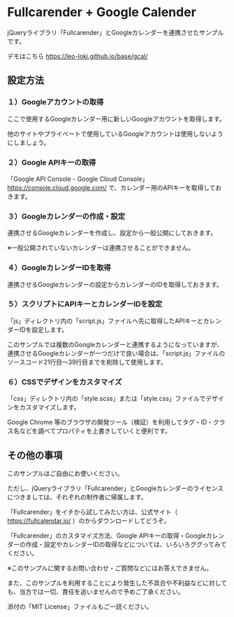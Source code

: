 # Fullcarender + Google Calender

jQueryライブラリ「Fullcarender」とGoogleカレンダーを連携させたサンプルです。 

デモはこちら https://leo-loki.github.io/base/gcal/

## 設定方法

### １）Googleアカウントの取得

ここで使用するGoogleカレンダー用に新しいGoogleアカウントを取得します。

他のサイトやプライベートで使用しているGoogleアカウントは使用しないようにしましょう。

### ２）Google APIキーの取得

「Google API Console - Google Cloud Console」
 https://console.cloud.google.com/
で、カレンダー用のAPIキーを取得しておきます。

### ３）Googleカレンダーの作成・設定

連携させるGoogleカレンダーを作成し、設定から一般公開にしておきます。

※一般公開されていないカレンダーは連携させることができません。

### ４）GoogleカレンダーIDを取得

連携させるGoogleカレンダーの設定からカレンダーのIDを取得しておきます。

### ５）スクリプトにAPIキーとカレンダーIDを設定

「js」ディレクトリ内の「script.js」ファイルへ先に取得したAPIキーとカレンダーIDを設定します。

このサンプルでは複数のGoogleカレンダーと連携するようになっていますが、
連携させるGoogleカレンダーが一つだけで良い場合は、「script.js」ファイルの
ソースコード21行目〜39行目までを削除して使用します。

### ６）CSSでデザインをカスタマイズ

「css」ディレクトリ内の「style.scss」または「style.css」ファイルでデザインをカスタマイズします。

Google Chrome 等のブラウザの開発ツール（検証）を利用してタグ・ID・クラス名などを調べてプロパティを上書きしていくと便利です。

## その他の事項

このサンプルはご自由にお使いください。

ただし、jQueryライブラリ「Fullcarender」とGoogleカレンダーのライセンスにつきましては、それぞれの制作者に帰属します。

「Fullcarender」をイチから試してみたい方は、公式サイト（ https://fullcalendar.io/ ）のからダウンロードしてどうぞ。

「Fullcarender」のカスタマイズ方法、Google APIキーの取得・Googleカレンダーの作成・設定やカレンダーIDの取得などについては、いろいろググってみてください。

※このサンプルに関するお問い合わせ・ご質問などにはお答えできません。

また、このサンプルを利用することにより発生した不具合や不利益などに対しても、当方では一切、責任を追いませんので予めご了承ください。

添付の「MIT License」ファイルもご一読ください。
